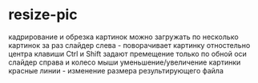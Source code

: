 # resize-pic
кадрирование и обрезка картинок
можно загружать по несколько картинок за раз
слайдер слева - поворачивает картинку отностельно центра
клавиши Ctrl и Shift задают премещение только по обной оси
слайдер справа и колесо мыши уменьшение/увеличение картинки
красные линии - изменение размера результирующего файла
